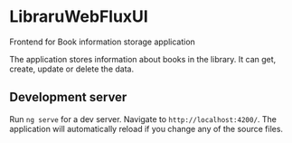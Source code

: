 # LibraruWebFluxUI
Frontend for Book information storage application

The application stores information about books in the library.
It can get, create, update or delete the data.

## Development server

Run `ng serve` for a dev server. Navigate to `http://localhost:4200/`. The application will automatically reload if you change any of the source files.
